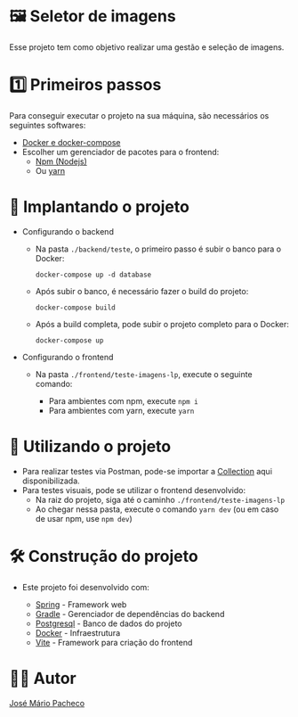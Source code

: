 # 🖼️ Seletor de imagens

  Esse projeto tem como objetivo realizar uma gestão e seleção de imagens.

# 1️⃣ Primeiros passos

  Para conseguir executar o projeto na sua máquina, são necessários os seguintes softwares:

  * [Docker e docker-compose](https://docs.docker.com/get-docker/)
  * Escolher um gerenciador de pacotes para o frontend:
    * [Npm (Nodejs)](https://nodejs.org/en/download)
    * Ou [yarn](https://yarnpkg.com/getting-started/install)

# 📁 Implantando o projeto

  * Configurando o backend
  
    * Na pasta `./backend/teste`, o primeiro passo é subir o banco para o Docker:
  
      `docker-compose up -d database`
    
    * Após subir o banco, é necessário fazer o build do projeto:
  
      `docker-compose build`
  
    * Após a build completa, pode subir o projeto completo para o Docker:
  
      `docker-compose up`

  * Configurando o frontend

    * Na pasta `./frontend/teste-imagens-lp`, execute o seguinte comando:
    
        * Para ambientes com npm, execute `npm i`
        * Para ambientes com yarn, execute `yarn`

# 🏁 Utilizando o projeto

  * Para realizar testes via Postman, pode-se importar a [Collection](https://github.com/mario-pac/TesteImagens/tree/main/backend/Teste/src/main/resources/collection) aqui disponibilizada.
  * Para testes visuais, pode se utilizar o frontend desenvolvido:
      * Na raiz do projeto,  siga até o caminho `./frontend/teste-imagens-lp`
      * Ao chegar nessa pasta, execute o comando `yarn dev` (ou em caso de usar npm, use `npm dev`)
   
# 🛠️ Construção do projeto

  * Este projeto foi desenvolvido com:

    * [Spring](https://spring.io/) - Framework web
    * [Gradle](https://gradle.org/) - Gerenciador de dependências do backend
    * [Postgresql](https://www.postgresql.org/) - Banco de dados do projeto
    * [Docker](https://www.docker.com/) - Infraestrutura
    * [Vite](https://vitejs.dev/) - Framework para criação do frontend


# 👨‍💼 Autor
  
  [José Mário Pacheco](https://github.com/mario-pac)
